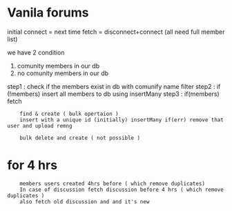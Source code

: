 # Vanila forums

initial connect = next time fetch = disconnect+connect (all need full member list)

we have 2 condition 
1) comunity members in our db 
2) no comunity members in our db

step1 : check if the members exist in db with comunify name filter
step2 : if (!members) insert all members to db using insertMany
step3 : if(members) fetch  

        find & create ( bulk opertaion )
        insert with a unique id (initially) insertMany if(err) remove that user and upload remng

        bulk delete and create ( not possible )

# for 4 hrs

        members users created 4hrs before ( which remove duplicates)
        In case of discussion fetch discussion before 4 hrs ( which remove duplicates ) 
        also fetch old discussion and and it's new 

